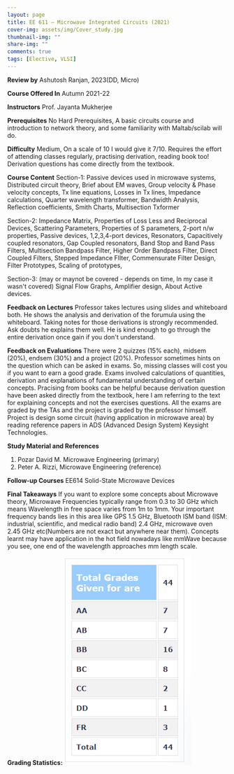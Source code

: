 ```yaml
---
layout: page
title: EE 611 – Microwave Integrated Circuits (2021)
cover-img: assets/img/Cover_study.jpg
thumbnail-img: ""
share-img: ""
comments: true
tags: [Elective, VLSI]
---
```


**Review by**
Ashutosh Ranjan, 2023(DD, Micro)

**Course Offered In**
Autumn 2021-22

**Instructors**
Prof. Jayanta Mukherjee

**Prerequisites**
No Hard Prerequisites, A basic circuits course and introduction to network theory, and some familiarity with Maltab/scilab will do.

**Difficulty**
Medium, On a scale of 10 I would give it 7/10.
Requires the effort of attending classes regularly, practising derivation, reading book too! Derivation questions has come directly from the textbook.

**Course Content**
Section-1:
Passive devices used in microwave systems,
Distributed circuit theory,
Brief about EM waves, Group velocity & Phase velocity concepts,
Tx line equations, Losses in Tx lines, Impedance calculations, 
Quarter wavelength transformer, Bandwidth Analysis, Reflection coefficients, Smith Charts, Multisection Txformer

Section-2:
Impedance Matrix, Properties of Loss Less and Reciprocal Devices, Scattering Parameters, Properties of S parameters, 2-port n/w properties,
Passive devices, 1,2,3,4-port devices, Resonators, Capacitively coupled resonators, Gap Coupled resonators,
Band Stop and Band Pass Filters, Multisection Bandpass Filter, Higher Order Bandpass Filter, Direct Coupled Filters,
Stepped Impedance FIlter, Commensurate Filter Design, Filter Prototypes, Scaling of prototypes,

Section-3: (may or maynot be covered - depends on time, In my case it wasn't covered)
Signal Flow Graphs, Amplifier design, About Active devices.

**Feedback on Lectures**
Professor takes lectures using slides and whiteboard both. He shows the analysis and derivation of the forumula using the whiteboard. Taking notes for those derivations is strongly recommended. Ask doubts he explains them well. He is kind enough to go through the entire derivation once gain if you don't understand.

**Feedback on Evaluations**
There were 2 quizzes (15% each), midsem (20%), endsem (30%) and a project (20%). Professor sometimes hints on the question which can be asked in exams. So, missing classes will cost you if you want to earn a good grade. Exams involved calculations of quantities, derivation and explanations of fundamental understanding of certain concepts. Pracising from books can be helpful because derivation question have been asked directly from the textbook, here I am referring to the text for explaining concepts and not the exercises questions. All the exams are graded by the TAs and the project is graded by the professor himself.
Project is design some circuit (having application in microwave area) by reading reference papers in ADS (Advanced Design System) Keysight Technologies.

**Study Material and References**
1) Pozar David M. Microwave Engineering (primary)
2) Peter A. Rizzi, Microwave Engineering (reference)

**Follow-up Courses**
EE614 Solid-State Microwave Devices

**Final Takeaways**
If you want to explore some concepts about Microwave theory, Microwave Frequencies typically range from 0.3 to 30 GHz which means Wavelength in free space varies from 1m to 1mm. Your important frequency bands lies in this area like GPS 1.5 GHz, Bluetooth ISM band (ISM: industrial, scientific, and medical radio band) 2.4 GHz, microwave oven 2.45 GHz etc(Numbers are not exact but anywhere near them). Concepts learnt may have application in the hot field nowadays like mmWave because you see, one end of the wavelength approaches mm length scale.  

**Grading Statistics:**
![Grades](EE611_2021_grades.png)
